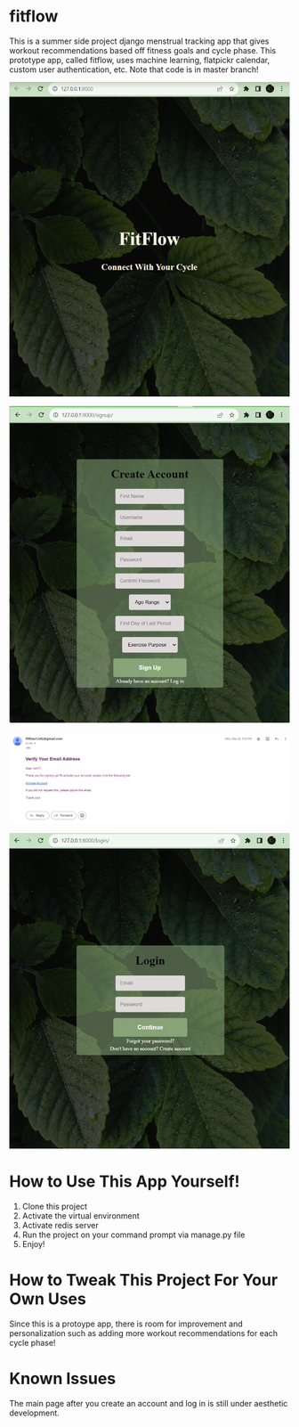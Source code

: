 # fitflow
This is a summer side project django menstrual tracking app that gives workout recommendations based off fitness goals and cycle phase. This prototype app, called fitflow, uses machine learning, flatpickr calendar, custom user authentication, etc.
Note that code is in master branch!

![Welcome Page](./images/fitflow_welcome.png)


![Signup Page](./images/fitflow_signup.png)

![Email after signing up](./images/fitflow_email.png)


![Login Page](./images/fitflow_login.png)



# How to Use This App Yourself!

1. Clone this project
2. Activate the virtual environment
3. Activate redis server
4. Run the project on your command prompt via manage.py file
5. Enjoy!

# How to Tweak This Project For Your Own Uses

Since this is a protoype app, there is room for improvement and personalization such as adding more workout recommendations for each cycle phase!

# Known Issues

The main page after you create an account and log in is still under aesthetic development. 
